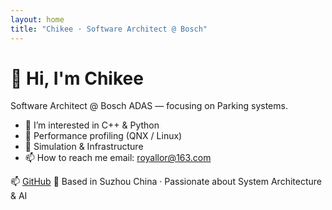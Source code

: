 ```yaml
---
layout: home
title: "Chikee · Software Architect @ Bosch"
---
```


# 👋 Hi, I'm Chikee
Software Architect @ Bosch ADAS — focusing on Parking systems.

- 👀 I’m interested in C++ & Python
- 🔧 Performance profiling (QNX / Linux)
- 🚗 Simulation & Infrastructure
- 📫 How to reach me email: royallor@163.com

📫 [GitHub](https://github.com/0x07c4) 
📍 Based in Suzhou China · Passionate about System Architecture & AI

